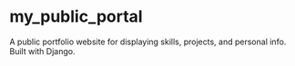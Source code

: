 # my_public_portal
A public portfolio website for displaying skills, projects, and personal info. Built with Django.
